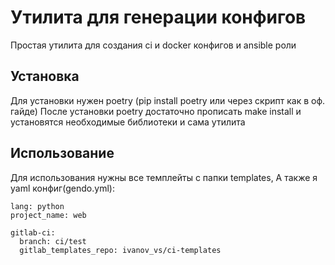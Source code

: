 # Утилита для генерации конфигов

Простая утилита для создания ci и docker конфигов и ansible роли

## Установка

Для установки нужен poetry (pip install poetry или через скрипт как в оф. гайде)
После установки poetry достаточно прописать make install и установятся необходимые библиотеки и сама утилита

## Использование

Для использования нужны все темплейты с папки templates, А также я yaml конфиг(gendo.yml):
      
    lang: python
    project_name: web

    gitlab-ci:
      branch: ci/test
      gitlab_templates_repo: ivanov_vs/ci-templates
